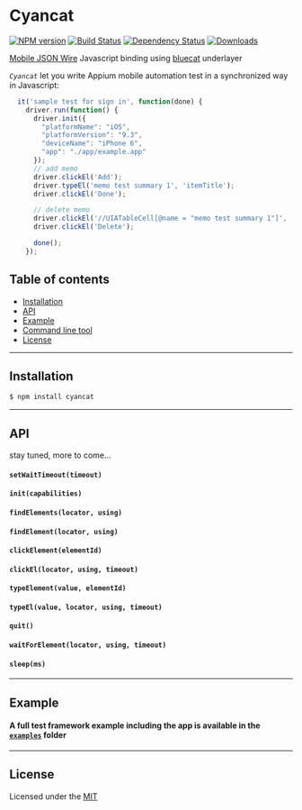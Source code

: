 # Cyancat

[![NPM version][npm-image]][npm-url]
[![Build Status](https://travis-ci.org/chenchaoyi/cyancat.svg?branch=master)](https://travis-ci.org/chenchaoyi/cyancat)
[![Dependency Status][david-image]][david-url]
[![Downloads][downloads-image]][downloads-url]


[Mobile JSON Wire](https://github.com/SeleniumHQ/mobile-spec/blob/master/spec-draft.md) Javascript binding using [bluecat](https://github.com/chenchaoyi/bluecat) underlayer

*`Cyancat`* let you write Appium mobile automation test in a synchronized way in Javascript:
```javascript
  it('sample test for sign in', function(done) {
    driver.run(function() {
      driver.init({
        "platformName": "iOS",
        "platformVersion": "9.3",
        "deviceName": "iPhone 6",
        "app": "./app/example.app"
      });
      // add memo
      driver.clickEl('Add');
      driver.typeEl('memo test summary 1', 'itemTitle');
      driver.clickEl('Done');

      // delete memo
      driver.clickEl('//UIATableCell[@name = "memo test summary 1"]', 'xpath');
      driver.clickEl('Delete');

      done();
    });
```

## Table of contents

- [Installation](#installation)
- [API](#api)
- [Example](#example)
- [Command line tool](#command-line-tool)
- [License](#license)

---

## Installation ##
```bash
$ npm install cyancat
```
---

## API

stay tuned, more to come...

#### `setWaitTimeout(timeout)`
#### `init(capabilities)`
#### `findElements(locator, using)`
#### `findElement(locator, using)`
#### `clickElement(elementId)`
#### `clickEl(locator, using, timeout)`
#### `typeElement(value, elementId)`
#### `typeEl(value, locator, using, timeout)`
#### `quit()`
#### `waitForElement(locator, using, timeout)`
#### `sleep(ms)`

---

## Example
#### A full test framework example including the app is available in the [`examples`](https://github.com/chenchaoyi/cyancat/tree/master/examples) folder
---

## License
Licensed under the [MIT](http://opensource.org/licenses/MIT)

[npm-image]: https://img.shields.io/npm/v/cyancat.svg?style=flat-square
[npm-url]: https://www.npmjs.org/package/cyancat
[github-tag]: http://img.shields.io/github/tag/chenchaoyi/cyancat.svg?style=flat-square
[github-url]: https://github.com/chenchaoyi/cyancat/tags
[david-image]: http://img.shields.io/david/chenchaoyi/cyancat.svg?style=flat-square
[david-url]: https://david-dm.org/chenchaoyi/cyancat
[license-image]: http://img.shields.io/npm/l/cyancat.svg?style=flat-square
[license-url]: http://opensource.org/licenses/MIT
[downloads-image]: http://img.shields.io/npm/dm/cyancat.svg?style=flat-square
[downloads-url]: https://npmjs.org/package/cyancat
[gittip-image]: https://img.shields.io/gittip/chenchaoyi.svg?style=flat-square
[gittip-url]: https://www.gittip.com/chenchaoyi/
